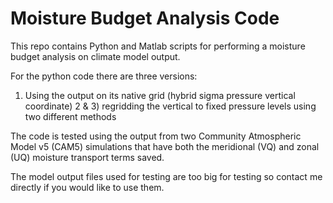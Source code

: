 # Moisture Budget Analysis Code

This repo contains Python and Matlab scripts for performing a moisture budget analysis on climate model output.

For the python code there are three versions: 
1) Using the output on its native grid (hybrid sigma pressure vertical coordinate) 
2 & 3) regridding the vertical to fixed pressure levels using two different methods

The code is tested using the output from two Community Atmospheric Model v5 (CAM5) simulations that have both the meridional (VQ) and zonal (UQ) moisture transport terms saved. 

The model output files used for testing are too big for testing so contact me directly if you would like to use them.
